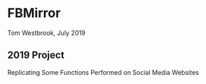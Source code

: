 # FBMirror
Tom Westbrook, July 2019

## 2019 Project 

Replicating Some Functions Performed on Social Media Websites
